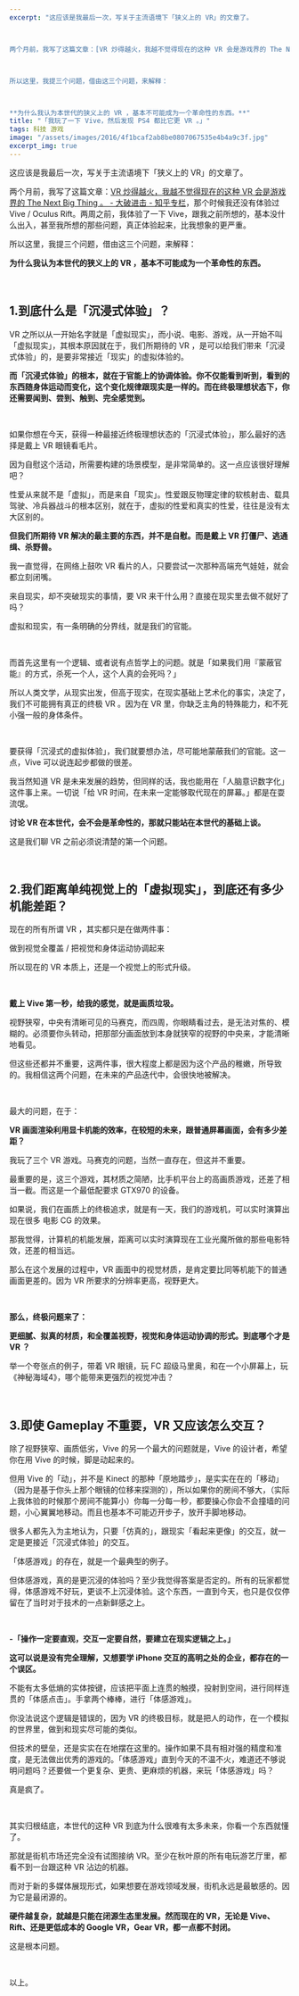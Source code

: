 ```yaml
---
excerpt: "这应该是我最后一次，写关于主流语境下「狭义上的 VR」的文章了。



两个月前，我写了这篇文章：[VR 炒得越火，我越不觉得现在的这种 VR 会是游戏界的 The Next Big Thing 。 - 大破进击 - 知乎专栏](https://zhuanlan.zhihu.com/p/20649255?refer=66666)，那个时候我还没有体验过 Vive / Oculus Rift。两周之前，我体验了一下 Vive，跟我之前所想的，基本没什么出入，甚至我所想的那些问题，真正体验起来，比我想象的更严重。



所以这里，我提三个问题，借由这三个问题，来解释：



**为什么我认为本世代的狭义上的 VR ，基本不可能成为一个革命性的东西。**"
title: "「我玩了一下 Vive，然后发现 PS4 都比它更 VR 。」"
tags: 科技 游戏 
image: "/assets/images/2016/4f1bcaf2ab8be0807067535e4b4a9c3f.jpg"
excerpt_img: true
---
```


这应该是我最后一次，写关于主流语境下「狭义上的 VR」的文章了。

两个月前，我写了这篇文章：[VR 炒得越火，我越不觉得现在的这种 VR 会是游戏界的 The Next Big Thing 。 - 大破进击 - 知乎专栏](https://zhuanlan.zhihu.com/p/20649255?refer=66666)，那个时候我还没有体验过 Vive / Oculus Rift。两周之前，我体验了一下 Vive，跟我之前所想的，基本没什么出入，甚至我所想的那些问题，真正体验起来，比我想象的更严重。

所以这里，我提三个问题，借由这三个问题，来解释：

**为什么我认为本世代的狭义上的 VR ，基本不可能成为一个革命性的东西。**

<br>

## 1.到底什么是「沉浸式体验」？

VR 之所以从一开始名字就是「虚拟现实」，而小说、电影、游戏，从一开始不叫「虚拟现实」，其根本原因就在于，我们所期待的 VR ，是可以给我们带来「沉浸式体验」的，是要非常接近「现实」的虚拟体验的。

**而「沉浸式体验」的根本，就在于官能上的协调体验。你不仅能看到听到，看到的东西随身体运动而变化，这个变化规律跟现实是一样的。而在终极理想状态下，你还需要闻到、尝到、触到、完全感觉到。**

<br>

如果你想在今天，获得一种最接近终极理想状态的「沉浸式体验」，那么最好的选择是戴上 VR 眼镜看毛片。

因为自慰这个活动，所需要构建的场景模型，是非常简单的。这一点应该很好理解吧？

性爱从来就不是「虚拟」，而是来自「现实」。性爱跟反物理定律的软核射击、载具驾驶、冷兵器战斗的根本区别，就在于，虚拟的性爱和真实的性爱，往往是没有太大区别的。

**但我们所期待 VR 解决的最主要的东西，并不是自慰。而是戴上 VR 打僵尸、逃通缉、杀野兽。**

我一直觉得，在网络上鼓吹 VR 看片的人，只要尝试一次那种高端充气娃娃，就会都立刻闭嘴。

来自现实，却不突破现实的事情，要 VR 来干什么用？直接在现实里去做不就好了吗？

虚拟和现实，有一条明确的分界线，就是我们的官能。

<br>

而首先这里有一个逻辑、或者说有点哲学上的问题。就是「如果我们用『蒙蔽官能』的方式，杀死一个人，这个人真的会死吗？」

所以人类文学，从现实出发，但高于现实，在现实基础上艺术化的事实，决定了，我们不可能拥有真正的终极 VR 。因为在 VR 里，你缺乏主角的特殊能力，和不死小强一般的身体条件。

<br>

要获得「沉浸式的虚拟体验」，我们就要想办法，尽可能地蒙蔽我们的官能。这一点，Vive 可以说连起步都做的很差。

我当然知道 VR 是未来发展的趋势，但同样的话，我也能用在「人脑意识数字化」这件事上来。一切说「给 VR 时间，在未来一定能够取代现在的屏幕。」都是在耍流氓。

**讨论 VR 在本世代，会不会是革命性的，那就只能站在本世代的基础上谈。**

这是我们聊 VR 之前必须说清楚的第一个问题。

<br>

## 2.我们距离单纯视觉上的「虚拟现实」，到底还有多少机能差距？

现在的所有所谓 VR ，其实都只是在做两件事：

做到视觉全覆盖 / 把视觉和身体运动协调起来

所以现在的 VR 本质上，还是一个视觉上的形式升级。

<br>

**戴上 Vive 第一秒，给我的感觉，就是画质垃圾。**

视野狭窄，中央有清晰可见的马赛克，而四周，你眼睛看过去，是无法对焦的、模糊的。必须要你头转动，把那部分画面放到本身就狭窄的视野的中央来，才能清晰地看见。

但这些还都并不重要，这两件事，很大程度上都是因为这个产品的稚嫩，所导致的。我相信这两个问题，在未来的产品迭代中，会很快地被解决。

<br>

最大的问题，在于：

**VR 画面渲染利用显卡机能的效率，在较短的未来，跟普通屏幕画面，会有多少差距？**

我玩了三个 VR 游戏。马赛克的问题，当然一直存在，但这并不重要。

最重要的是，这三个游戏，其材质之简陋，比手机平台上的高画质游戏，还差了相当一截。而这是一个最低配要求 GTX970 的设备。

如果说，我们在画质上的终极追求，就是有一天，我们的游戏机，可以实时演算出现在很多 电影 CG 的效果。

那我觉得，计算机的机能发展，距离可以实时演算现在工业光魔所做的那些电影特效，还差的相当远。

那么在这个发展的过程中，VR 画面中的视觉材质，是肯定要比同等机能下的普通画面更差的。因为 VR 所要求的分辨率更高，视野更大。

<br>

**那么，终极问题来了：**

**更细腻、拟真的材质，和全覆盖视野，视觉和身体运动协调的形式。到底哪个才是 VR ？**

举一个夸张点的例子，带着 VR 眼镜，玩 FC 超级马里奥，和在一个小屏幕上，玩《神秘海域4》，哪个能带来更强烈的视觉冲击？

<br>

## 3.即使 Gameplay 不重要，VR 又应该怎么交互？

除了视野狭窄、画质低劣，Vive 的另一个最大的问题就是，Vive 的设计者，希望你在用 Vive 的时候，脚是动起来的。

但用 Vive 的「动」，并不是 Kinect 的那种「原地踏步」，是实实在在的「移动」（因为是基于你头上那个眼镜的位移来探测的），所以如果你的房间不够大，（实际上我体验的时候那个房间不能算小）你每一分每一秒，都要操心你会不会撞墙的问题，小心翼翼地移动。而且也基本不可能迈开步子，放开手脚地移动。

很多人都先入为主地认为，只要「仿真的」，跟现实「看起来更像」的交互，就一定是更接近「沉浸式体验」的交互。

「体感游戏」的存在，就是一个最典型的例子。

但体感游戏，真的是更沉浸的体验吗？至少我觉得答案是否定的。所有的玩家都觉得，体感游戏不好玩，更谈不上沉浸体验。这个东西，一直到今天，也只是仅仅停留在了当时对于技术的一点新鲜感之上。

<br>

**-「操作一定要直观，交互一定要自然，要建立在现实逻辑之上。」**

**这可以说是没有完全理解，又想要学 iPhone 交互的高明之处的企业，都存在的一个误区。**

不能有太多低熵的实体按键，应该把平面上连贯的触摸，投射到空间，进行同样连贯的「体感点击」。手拿两个棒棒，进行「体感游戏」。

你没法说这个逻辑是错误的，因为 VR 的终极目标，就是把人的动作，在一个模拟的世界里，做到和现实尽可能的类似。

但技术的壁垒，还是实实在在地摆在这里的。操作如果不具有相对强的精度和准度，是无法做出优秀的游戏的。「体感游戏」直到今天的不温不火，难道还不够说明问题吗？还要做一个更复杂、更贵、更麻烦的机器，来玩「体感游戏」吗？

真是疯了。

<br>

其实归根结底，本世代的这种 VR 到底为什么很难有太多未来，你看一个东西就懂了。

那就是街机市场还完全没有试图接纳 VR。至少在秋叶原的所有电玩游艺厅里，都看不到一台跟这种 VR 沾边的机器。

而对于新的多媒体展现形式，如果想要在游戏领域发展，街机永远是最敏感的。因为它是最闭源的。

**硬件越复杂，就越是只能在闭源生态里发展。然而现在的 VR，无论是 Vive、Rift、还是更低成本的 Google VR，Gear VR，都一点都不封闭。**

这是根本问题。

<br>

以上。

